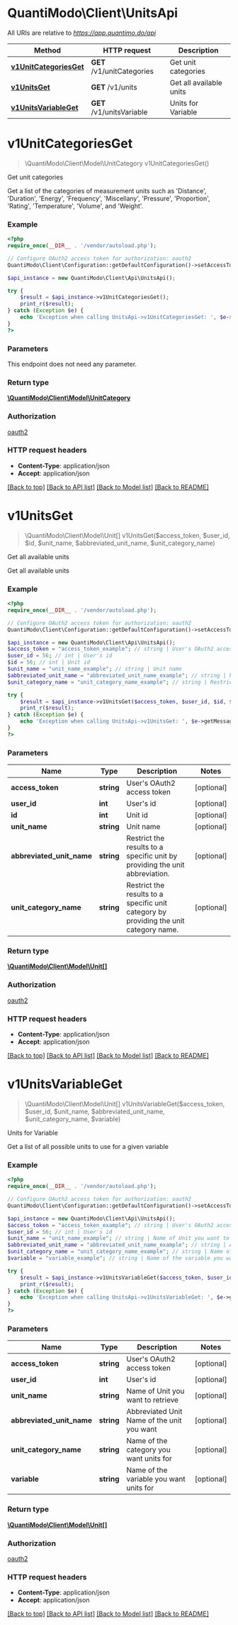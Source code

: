 # QuantiModo\Client\UnitsApi

All URIs are relative to *https://app.quantimo.do/api*

Method | HTTP request | Description
------------- | ------------- | -------------
[**v1UnitCategoriesGet**](UnitsApi.md#v1UnitCategoriesGet) | **GET** /v1/unitCategories | Get unit categories
[**v1UnitsGet**](UnitsApi.md#v1UnitsGet) | **GET** /v1/units | Get all available units
[**v1UnitsVariableGet**](UnitsApi.md#v1UnitsVariableGet) | **GET** /v1/unitsVariable | Units for Variable


# **v1UnitCategoriesGet**
> \QuantiModo\Client\Model\UnitCategory v1UnitCategoriesGet()

Get unit categories

Get a list of the categories of measurement units such as 'Distance', 'Duration', 'Energy', 'Frequency', 'Miscellany', 'Pressure', 'Proportion', 'Rating', 'Temperature', 'Volume', and 'Weight'.

### Example
```php
<?php
require_once(__DIR__ . '/vendor/autoload.php');

// Configure OAuth2 access token for authorization: oauth2
QuantiModo\Client\Configuration::getDefaultConfiguration()->setAccessToken('YOUR_ACCESS_TOKEN');

$api_instance = new QuantiModo\Client\Api\UnitsApi();

try {
    $result = $api_instance->v1UnitCategoriesGet();
    print_r($result);
} catch (Exception $e) {
    echo 'Exception when calling UnitsApi->v1UnitCategoriesGet: ', $e->getMessage(), PHP_EOL;
}
?>
```

### Parameters
This endpoint does not need any parameter.

### Return type

[**\QuantiModo\Client\Model\UnitCategory**](../Model/UnitCategory.md)

### Authorization

[oauth2](../../README.md#oauth2)

### HTTP request headers

 - **Content-Type**: application/json
 - **Accept**: application/json

[[Back to top]](#) [[Back to API list]](../../README.md#documentation-for-api-endpoints) [[Back to Model list]](../../README.md#documentation-for-models) [[Back to README]](../../README.md)

# **v1UnitsGet**
> \QuantiModo\Client\Model\Unit[] v1UnitsGet($access_token, $user_id, $id, $unit_name, $abbreviated_unit_name, $unit_category_name)

Get all available units

Get all available units

### Example
```php
<?php
require_once(__DIR__ . '/vendor/autoload.php');

// Configure OAuth2 access token for authorization: oauth2
QuantiModo\Client\Configuration::getDefaultConfiguration()->setAccessToken('YOUR_ACCESS_TOKEN');

$api_instance = new QuantiModo\Client\Api\UnitsApi();
$access_token = "access_token_example"; // string | User's OAuth2 access token
$user_id = 56; // int | User's id
$id = 56; // int | Unit id
$unit_name = "unit_name_example"; // string | Unit name
$abbreviated_unit_name = "abbreviated_unit_name_example"; // string | Restrict the results to a specific unit by providing the unit abbreviation.
$unit_category_name = "unit_category_name_example"; // string | Restrict the results to a specific unit category by providing the unit category name.

try {
    $result = $api_instance->v1UnitsGet($access_token, $user_id, $id, $unit_name, $abbreviated_unit_name, $unit_category_name);
    print_r($result);
} catch (Exception $e) {
    echo 'Exception when calling UnitsApi->v1UnitsGet: ', $e->getMessage(), PHP_EOL;
}
?>
```

### Parameters

Name | Type | Description  | Notes
------------- | ------------- | ------------- | -------------
 **access_token** | **string**| User&#39;s OAuth2 access token | [optional]
 **user_id** | **int**| User&#39;s id | [optional]
 **id** | **int**| Unit id | [optional]
 **unit_name** | **string**| Unit name | [optional]
 **abbreviated_unit_name** | **string**| Restrict the results to a specific unit by providing the unit abbreviation. | [optional]
 **unit_category_name** | **string**| Restrict the results to a specific unit category by providing the unit category name. | [optional]

### Return type

[**\QuantiModo\Client\Model\Unit[]**](../Model/Unit.md)

### Authorization

[oauth2](../../README.md#oauth2)

### HTTP request headers

 - **Content-Type**: application/json
 - **Accept**: application/json

[[Back to top]](#) [[Back to API list]](../../README.md#documentation-for-api-endpoints) [[Back to Model list]](../../README.md#documentation-for-models) [[Back to README]](../../README.md)

# **v1UnitsVariableGet**
> \QuantiModo\Client\Model\Unit[] v1UnitsVariableGet($access_token, $user_id, $unit_name, $abbreviated_unit_name, $unit_category_name, $variable)

Units for Variable

Get a list of all possible units to use for a given variable

### Example
```php
<?php
require_once(__DIR__ . '/vendor/autoload.php');

// Configure OAuth2 access token for authorization: oauth2
QuantiModo\Client\Configuration::getDefaultConfiguration()->setAccessToken('YOUR_ACCESS_TOKEN');

$api_instance = new QuantiModo\Client\Api\UnitsApi();
$access_token = "access_token_example"; // string | User's OAuth2 access token
$user_id = 56; // int | User's id
$unit_name = "unit_name_example"; // string | Name of Unit you want to retrieve
$abbreviated_unit_name = "abbreviated_unit_name_example"; // string | Abbreviated Unit Name of the unit you want
$unit_category_name = "unit_category_name_example"; // string | Name of the category you want units for
$variable = "variable_example"; // string | Name of the variable you want units for

try {
    $result = $api_instance->v1UnitsVariableGet($access_token, $user_id, $unit_name, $abbreviated_unit_name, $unit_category_name, $variable);
    print_r($result);
} catch (Exception $e) {
    echo 'Exception when calling UnitsApi->v1UnitsVariableGet: ', $e->getMessage(), PHP_EOL;
}
?>
```

### Parameters

Name | Type | Description  | Notes
------------- | ------------- | ------------- | -------------
 **access_token** | **string**| User&#39;s OAuth2 access token | [optional]
 **user_id** | **int**| User&#39;s id | [optional]
 **unit_name** | **string**| Name of Unit you want to retrieve | [optional]
 **abbreviated_unit_name** | **string**| Abbreviated Unit Name of the unit you want | [optional]
 **unit_category_name** | **string**| Name of the category you want units for | [optional]
 **variable** | **string**| Name of the variable you want units for | [optional]

### Return type

[**\QuantiModo\Client\Model\Unit[]**](../Model/Unit.md)

### Authorization

[oauth2](../../README.md#oauth2)

### HTTP request headers

 - **Content-Type**: application/json
 - **Accept**: application/json

[[Back to top]](#) [[Back to API list]](../../README.md#documentation-for-api-endpoints) [[Back to Model list]](../../README.md#documentation-for-models) [[Back to README]](../../README.md)


